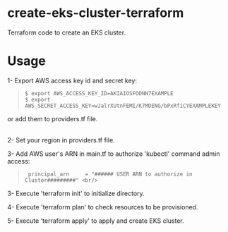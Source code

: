 # create-eks-cluster-terraform
Terraform code to create an EKS cluster.

# Usage
1- Export AWS access key id and secret key: <br/>
>     $ export AWS_ACCESS_KEY_ID=AKIAIOSFODNN7EXAMPLE
>     $ export AWS_SECRET_ACCESS_KEY=wJalrXUtnFEMI/K7MDENG/bPxRfiCYEXAMPLEKEY
  or add them to providers.tf file. <br/>
<br/>

2- Set your region in providers.tf file.

3- Add AWS user's ARN in main.tf to authorize 'kubectl' command admin access: <br/>
>      principal_arn     = "###### USER ARN to authorize in Cluster#########" <br/>
      
3- Execute 'terraform init' to initialize directory.<br/>

4- Execute 'terraform plan' to check resources to be provisioned. <br/>

5- Execute 'terraform apply' to apply and create EKS cluster.
